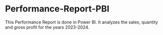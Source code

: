 # Performance-Report-PBI
This Performance Report is done in Power BI. It analyzes the sales, quantity and gross profit for the years 2023-2024.
